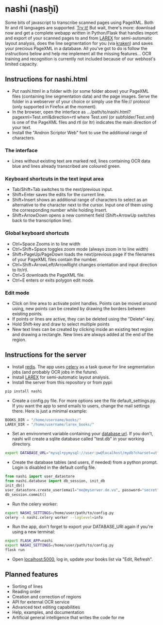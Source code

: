 # nashi (nasḫī)
Some bits of javascript to transcribe scanned pages using PageXML. Both ltr and rtl languages are supported. [Try it!](https://andbue.github.io/nashi/nashi.html?pagexml=Test.xml)
But wait, there's more: download now and get a complete webapp written in Python/Flask that handles import and export of your scanned pages to and from [LAREX](https://github.com/chreul/LAREX) for semi-automatic layout analysis, does the line segmentation for you (via [kraken](http://kraken.re/)) and saves your precious PageXML in a database. All you've got to do is follow the instructions below and help me implement all the missing features... OCR training and recognition is currently not included because of our webhost's limited capacity.

## Instructions for nashi.html
- Put nashi.html in a folder with (or some folder above) your PageXML files (containing line segmentation data) and the page images. Serve the folder in a webserver of your choice or simply use the file:// protocol (only supported in Firefox at the moment).
- In the browser, open the interface as .../path/to/nashi.html?pagexml=Test.xml&direction=rtl where Test.xml (or subfolder/Test.xml) is one of the PageXML files and rtl (or ltr) indicates the main direction of your text.
- Install the "Andron Scriptor Web" font to use the additional range of characters.

### The interface
- Lines without existing text are marked red, lines containing OCR data blue and lines already transcribed are coloured green.
### Keyboard shortcuts in the text input area
- Tab/Shift+Tab switches to the next/previous input.
- Shift+Enter saves the edits for the current line.
- Shift+Insert shows an additional range of characters to select as an alternative to the character next to the cursor. Input one of them using the corresponding number while holding Insert.
- Shift+ArrowDown opens a new comment field (Shift+ArrowUp switches back to the transcription line).
### Global keyboard shortcuts
- Ctrl+Space Zooms in to line width
- Ctrl+Shift+Space toggles zoom mode (always zoom in to line width)
- Shift+PageUp/PageDown loads the next/previous page if the filenames of your PageXML files contain the number.
- Ctrl+Shift+ArrowLeft/ArrowRight changes orientation and input direction to ltr/rtl.
- Ctrl+S downloads the PageXML file.
- Ctrl+E enters or exits polygon edit mode.
### Edit mode
- Click on line area to activate point handles. Points can be moved around using, new points can be created by drawing the borders between existing points.
- If points or lines are active, they can be deleted using the "Delete"-key.
- Hold Shift-key and draw to select multiple points
- New text lines can be created by clicking inside an existing text region and drawing a rectangle. New lines are always added at the end of the region.

## Instructions for the server
- Install [redis](https://redis.io/). The app uses
[celery](http://www.celeryproject.org/) as a task queue for line segmentation jobs (and probably OCR jobs in the future).
- Install [LAREX](https://github.com/chreul/LAREX) for semi-automatic layout analysis.
- Install the server from this repository or from pypi:
```bash
pip install nashi
```
- Create a config.py file. For more options see the file default\_settings.py. If you want the app to send emails to users, change the mail settings there. Here is just a minimal example:
```python
BOOKS_DIR = "/home/username/books/"
LAREX_DIR = "/home/username/larex_books/"

```
- Set an environment variable containing your [database url](http://docs.sqlalchemy.org/en/latest/core/engines.html#database-urls). If you don't, nashi will create a sqlite database called "test.db" in your working directory.
```bash
export DATABASE_URL="mysql+pymysql://user:pw@localhost/mydb?charset=utf8"
```
- Create the database tables (and users, if needed) from a python prompt. Login is disabled in the default config file.
```python
from nashi import user_datastore
from nashi.database import db_session, init_db
init_db()
user_datastore.create_user(email="me@myserver.de.vu", password="secret")
db_session.commit()
```
- Run the celery worker:
```bash
export NASHI_SETTINGS=/home/user/path/to/config.py
celery -A nashi.celery worker --loglevel=info
```
- Run the app, don't forget to export your DATABASE\_URl again if you're using a new terminal:
```bash
export FLASK_APP=nashi
export NASHI_SETTINGS=/home/user/path/to/config.py
flask run
```
- Open [localhost:5000](http://localhost:5000), log in, update your books list via "Edit, Refresh".

## Planned features
- Sorting of lines
- Reading order
- Creation and correction of regions
- API for external OCR service
- Advanced text editing capabilities
- Help, examples, and documentation
- Artificial general intelligence that writes the code for me
